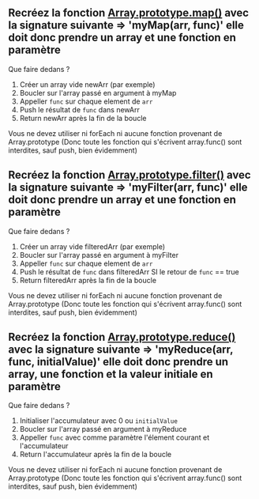 ## Recréez la fonction [Array.prototype.map()](https://developer.mozilla.org/fr/docs/Web/JavaScript/Reference/Global_Objects/Array/map) avec la signature suivante => 'myMap(arr, func)' elle doit donc prendre un array et une fonction en paramètre

Que faire dedans ?

1. Créer un array vide newArr (par exemple)
2. Boucler sur l'array passé en argument à myMap
3. Appeller `func` sur chaque element de `arr`
4. Push le résultat de `func` dans newArr
5. Return newArr après la fin de la boucle

Vous ne devez utiliser ni forEach ni aucune fonction provenant de Array.prototype (Donc toute les fonction qui s'écrivent array.func() sont interdites, sauf push, bien évidemment)

## Recréez la fonction [Array.prototype.filter()](https://developer.mozilla.org/fr/docs/Web/JavaScript/Reference/Global_Objects/Array/filter) avec la signature suivante => 'myFilter(arr, func)' elle doit donc prendre un array et une fonction en paramètre

Que faire dedans ?

1. Créer un array vide filteredArr (par exemple)
2. Boucler sur l'array passé en argument à myFilter
3. Appeller `func` sur chaque element de `arr`
4. Push le résultat de `func` dans filteredArr SI le retour de `func` == true
5. Return filteredArr après la fin de la boucle

Vous ne devez utiliser ni forEach ni aucune fonction provenant de Array.prototype (Donc toute les fonction qui s'écrivent array.func() sont interdites, sauf push, bien évidemment)

## Recréez la fonction [Array.prototype.reduce()](https://developer.mozilla.org/fr/docs/Web/JavaScript/Reference/Global_Objects/Array/Reduce) avec la signature suivante => 'myReduce(arr, func, initialValue)' elle doit donc prendre un array, une fonction et la valeur initiale en paramètre

Que faire dedans ?

1. Initialiser l'accumulateur avec 0 ou `initialValue`
2. Boucler sur l'array passé en argument à myReduce
3. Appeller `func` avec comme paramètre l'élement courant et l'accumulateur
4. Return l'accumulateur après la fin de la boucle

Vous ne devez utiliser ni forEach ni aucune fonction provenant de Array.prototype (Donc toute les fonction qui s'écrivent array.func() sont interdites, sauf push, bien évidemment)
